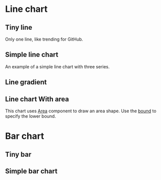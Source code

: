 <script>
export default {
  data: () => ({
    values: [
      { name: 'Page A', uv: 4000, pv: 2400, amt: 2400 },
      { name: 'Page B', uv: 3000, pv: 1398, amt: 2210 },
      { name: 'Page C', uv: 2000, pv: 9800, amt: 2290 },
      { name: 'Page D', uv: 2780, pv: 3908, amt: 2000 },
      { name: 'Page E', uv: 1890, pv: 4800, amt: 2181 },
      { name: 'Page F', uv: 2390, pv: 3800, amt: 2500 },
      { name: 'Page G', uv: 3490, pv: 4300, amt: 2100 }
    ]
  })
}
</script>

# Line chart

## Tiny line

Only one line, like trending for GitHub.

<la-artboard :data="values">
  <la-line prop="pv"></la-line>
</la-artboard>

## Simple line chart

An example of a simple line chart with three series.

<la-artboard :width="600" :height="200" :data="values">
  <la-line prop="pv"></la-line>
  <la-line prop="uv"></la-line>
  <la-line prop="amt"></la-line>
  <la-x-axis prop="name"></la-x-axis>
  <la-y-axis></la-y-axis>
</la-artboard>

## Line gradient

## Line chart With area

This chart uses [Area](api#area) component to draw an area shape. Use the [bound](api#bound) to specify the lower bound.

<la-artboard :bound="[0, null]" :width="600" :height="200" :data="values">
  <la-area dot curve prop="pv"></la-area>
  <la-x-axis prop="name"></la-x-axis>
  <la-y-axis></la-y-axis>
</la-artboard>

# Bar chart

## Tiny bar

## Simple bar chart
